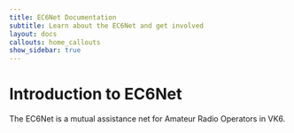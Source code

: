 ```yaml
---
title: EC6Net Documentation
subtitle: Learn about the EC6Net and get involved
layout: docs
callouts: home_callouts
show_sidebar: true
---
```


# Introduction to EC6Net

The EC6Net is a mutual assistance net for Amateur Radio Operators in VK6.
